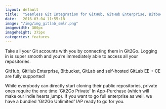 ```yaml
---
layout: default
title:  "Seamless Git Integration for GitHub, GitHub Enterprise, Bitbucket & GitLab"
date:   2016-03-04 11:55:18
image: "/img/img_gitlab_smlr.png"
imagewidth: 300px
imageheight: 375px
categories: features
---
```


Take all your Git accounts with you by connecting them in Git2Go. Logging in is super smooth and you’re immediately able to access all your repositories.

GitHub, GitHub Enterprise, Bitbucket, GitLab and self-hosted GitLab EE + CE are fully supported!

While everybody can directly start cloning their public repositories, private ones require the one time 'Git2Go Private' In App-Purchase (which will make our indie hearts jump). If you want to go full enterprise as well, we have a bundled 'Git2Go Unlimited' IAP ready to go for you.

